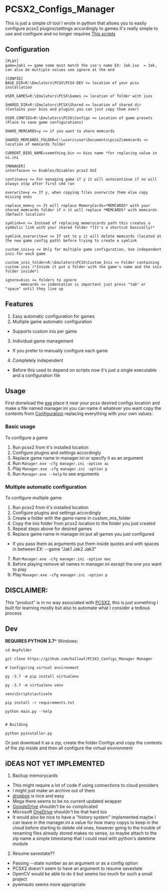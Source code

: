 # PCSX2_Configs_Manager
This is just a simple cli tool I wrote in python that allows you to easily configure pcsx2 plugins/settings accordingly to games it's really simple to use and configure and no longer requires [This scripts](https://github.com/hallowf/PCSX2_Configs)

## Configuration

```
[PLAY]
game=Jak1 <= game name must match the iso's name EX: Jak.iso  = Jak, can also be multiple values see ignore at the end

[CONFIG]
BASE_DIR=R:\Emulators\PCSX\PCSX-DEV <= location of your pcsx installation

USER_GAMES=R:\Emulators\PCSX\Games <= location of folder with isos

SHARED_DIR=R:\Emulators\PCSX\Shared <= location of shared dir (Contains your bios and plugins you can just copy them over)

USER_CONFIGS=R:\Emulators\PCSX\Configs <= Location of game presets (Place to save game configurations)

SHARE_MEMCARDS=y <= if you want to share memcards

SHARED_MEMCARDS_FOLDER=C:\users\user\Documents\pcsx2\memcards <= location of memcards folder

CURRENT_BIOS_NAME=something.bin <= bios name *for replacing value in ui.ini

[MANAGER]
interface=n <= Enables/Disables pcsx2 GUI

continue=y <= For managing game if y it will autocontinue if no will always stop after first cmd ran

overwrite=y <= If y, when copying files overwrite them else copy missing ones

replace_mem=y <= It will replace MemoryCards=*MEMCARDS* with your shared memcards folder if n it will replace *MEMCARDS* with memcards (Default location)

symlink=n <= Instead of replacing memorycards path this creates a symbolic link with your shared folder *(It's a shortcut basically)*

symlink_overwrite=n <= If set to y it will delete memcards (located at the new game config path) before trying to create a symlink

custom_inis=y <= Only for multiple game configuration, Use independent inis for each game

custom_inis_folder=R:\Emulators\PCSX\Custom_Inis <= Folder containing custom inis (*Inside it put a folder with the game's name and the inis folder inside*)

ignore=bios <= folders to ignore
       memcards <= indentation is important just press "tab" or "space" until they line up
```

## Features

1. Easy automatic configuration for games
2. Multiple game automatic configuration
 * Supports custom inis per game
3. Individual game management
  * If you prefer to manually configure each game
4. Completely independent
 * Before this used to depend on scripts now it's just a single executable and a configuration file


## Usage

First donwload the [exe](https://github.com/hallowf/PCSX2_Configs_Manager/releases) place it near your pcsx desired configs location and make a file named manager.ini you can name it whatever you want copy the contents from [Configuration](#configuration) replacing everything with your own values:

### Basic usage

To configure a game
1. Run pcsx2 from it's installed location
2. Configure plugins and settings accordingly
3. Replace game name in manager.ini or specify it as an argument
4. Run `Manager.exe -cfg manager.ini -option ac`
5. Play `Manager.exe -cfg manager.ini -option p`
6. Run `Manager.exe --help` to see arguments

### Multiple automatic configuration

To configure multiple game
1. Run pcsx2 from it's installed location
2. Configure plugins and settings accordingly
3. Create a folder with the game name in custom_inis_folder
4. Copy the inis folder from pcsx2 location to the folder you just created
5. Repeat steps above for desired games
6. Replace game name in manager.ini put all games you just configured
 * If you pass them as arguments put them inside quotes and with spaces in between EX: --game "Jak1 Jak2 Jak3"
7. Run `Manager.exe -cfg manager.ini -option mac`
8. Before playing remove all names in manager.ini except the one you want to play
9. Play `Manager.exe -cfg manager.ini -option p`


## DISCLAIMER:

This "product" is in no way associated with [PCSX2](https://pcsx2.net/), this is just something I built for learning mostly but also to automate what I consider a tedious process

## Dev
**REQUIRES PYTHON 3.7^**
Windows:

```
cd AnyFolder

git clone https://github.com/hallowf/PCSX2_Configs_Manager Manager

# Configuring virtual environment

py -3.7 -m pip install virtualenv

py -3.7 -m virtualenv venv

venv\Scripts\activate

pip install -r requirements.txt

python main.py --help


# Building

python pyinstaller.py

```

Or just download it as a zip, create the folder Configs and copy the contents of the zip inside
and then all configure the virtual environment

## iDEAS NOT YET IMPLEMENTED

1. Backup memorycards
* This might require a lot of code if using connections to cloud providers
* I might just make an archive out of them
* [dropbox](https://github.com/dropbox/dropbox-sdk-python) is nice and easy
* Mega there seems to be no current updated wrapper
* [GoogleDrive](https://developers.google.com/drive/api/v3/quickstart/python) shouldn't be so complicated
* Microsoft [OneDrive](https://github.com/OneDrive/onedrive-sdk-python) shouldn't be that hard too
* It would also be nice to have a "history system" implemented maybe I can leave in the manager.ini a value
for how many copys to keep in the cloud before starting to delete old ones,
however going to the trouble of renaming files already stored makes no sense,
so maybe attach to the zip name a simple timestamp that I could read with python's
datetime module

2. Resume savestate??
  * Passing --state number as an argument or as a config option
  * PCSX2 doesn't seem to have an argument to resume savestate
  * OpenCV would be able to do it but seems too much for such a small project
  * pywinauto seems more appropriate
